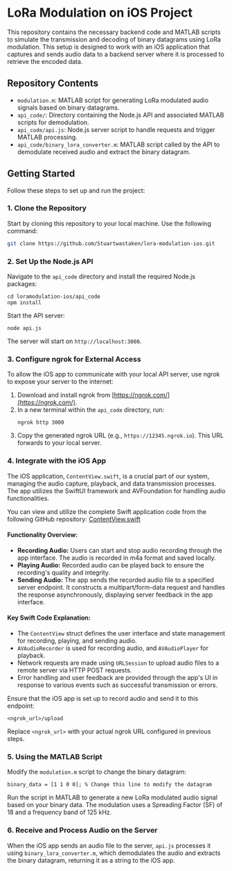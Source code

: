 # LoRa Modulation on iOS Project

This repository contains the necessary backend code and MATLAB scripts to simulate the transmission and decoding of binary datagrams using LoRa modulation. This setup is designed to work with an iOS application that captures and sends audio data to a backend server where it is processed to retrieve the encoded data.

## Repository Contents
- `modulation.m`: MATLAB script for generating LoRa modulated audio signals based on binary datagrams.
- `api_code/`: Directory containing the Node.js API and associated MATLAB scripts for demodulation.
- `api_code/api.js`: Node.js server script to handle requests and trigger MATLAB processing.
- `api_code/binary_lora_converter.m`: MATLAB script called by the API to demodulate received audio and extract the binary datagram.

## Getting Started

Follow these steps to set up and run the project:

### 1. Clone the Repository
Start by cloning this repository to your local machine. Use the following command:
```bash
git clone https://github.com/Stuartwastaken/lora-modulation-ios.git
```

### 2. Set Up the Node.js API
Navigate to the `api_code` directory and install the required Node.js packages:
```
cd loramodulation-ios/api_code
npm install
```
Start the API server:
```
node api.js
```
The server will start on `http://localhost:3000`.

### 3. Configure ngrok for External Access
To allow the iOS app to communicate with your local API server, use ngrok to expose your server to the internet:
1. Download and install ngrok from [https://ngrok.com/](https://ngrok.com/).
2. In a new terminal within the `api_code` directory, run:
   ```
   ngrok http 3000
   ```
3. Copy the generated ngrok URL (e.g., `https://12345.ngrok.io`). This URL forwards to your local server.

### 4. Integrate with the iOS App
The iOS application, `ContentView.swift`, is a crucial part of our system, managing the audio capture, playback, and data transmission processes. The app utilizes the SwiftUI framework and AVFoundation for handling audio functionalities.

You can view and utilize the complete Swift application code from the following GitHub repository:
[ContentView.swift](https://github.com/Stuartwastaken/SoundController/blob/recieve-audio/underwater/underwater/ContentView.swift)

#### Functionality Overview:
- **Recording Audio:** Users can start and stop audio recording through the app interface. The audio is recorded in m4a format and saved locally.
- **Playing Audio:** Recorded audio can be played back to ensure the recording's quality and integrity.
- **Sending Audio:** The app sends the recorded audio file to a specified server endpoint. It constructs a multipart/form-data request and handles the response asynchronously, displaying server feedback in the app interface.

#### Key Swift Code Explanation:
- The `ContentView` struct defines the user interface and state management for recording, playing, and sending audio.
- `AVAudioRecorder` is used for recording audio, and `AVAudioPlayer` for playback.
- Network requests are made using `URLSession` to upload audio files to a remote server via HTTP POST requests.
- Error handling and user feedback are provided through the app's UI in response to various events such as successful transmission or errors.

Ensure that the iOS app is set up to record audio and send it to this endpoint:
```
<ngrok_url>/upload
```
Replace `<ngrok_url>` with your actual ngrok URL configured in previous steps.


### 5. Using the MATLAB Script
Modify the `modulation.m` script to change the binary datagram:
```
binary_data = [1 1 0 0]; % Change this line to modify the datagram
```
Run the script in MATLAB to generate a new LoRa modulated audio signal based on your binary data. The modulation uses a Spreading Factor (SF) of 18 and a frequency band of 125 kHz.

### 6. Receive and Process Audio on the Server
When the iOS app sends an audio file to the server, `api.js` processes it using `binary_lora_converter.m`, which demodulates the audio and extracts the binary datagram, returning it as a string to the iOS app.

